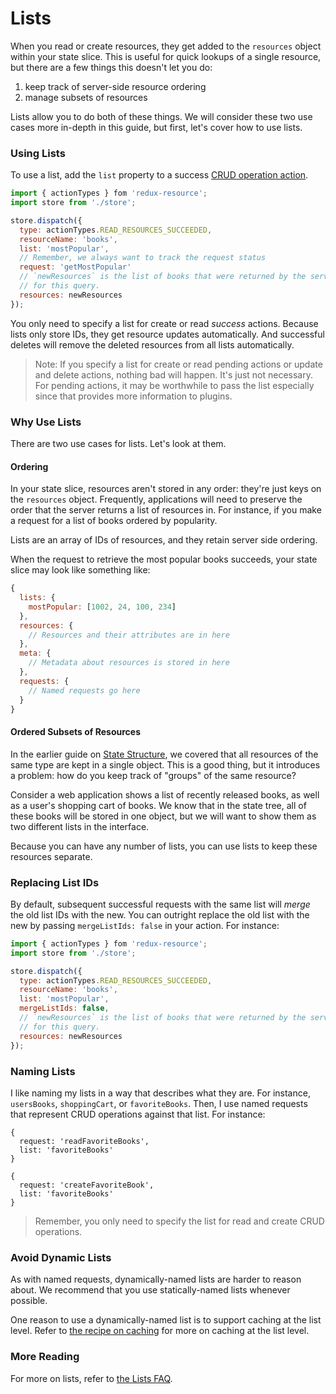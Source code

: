 # Lists

When you read or create resources, they get added to the `resources` object
within your state slice. This is useful for quick lookups of a single
resource, but there are a few things this doesn't let you do:

1. keep track of server-side resource ordering
2. manage subsets of resources

Lists allow you to do both of these things. We will consider these two use cases
more in-depth in this guide, but first, let's cover how to use lists.

### Using Lists

To use a list, add the `list` property to a success
[CRUD operation action](./crud-actions.md).

```js
import { actionTypes } fom 'redux-resource';
import store from './store';

store.dispatch({
  type: actionTypes.READ_RESOURCES_SUCCEEDED,
  resourceName: 'books',
  list: 'mostPopular',
  // Remember, we always want to track the request status
  request: 'getMostPopular'
  // `newResources` is the list of books that were returned by the server
  // for this query.
  resources: newResources
});
```

You only need to specify a list for create or read *success* actions.
Because lists only store IDs, they get resource updates automatically. And successful
deletes will remove the deleted resources from all lists automatically.

> Note: If you specify a list for create or read pending actions or update and delete actions, nothing bad will happen. It's
  just not necessary. For pending actions, it may be worthwhile to pass the list especially since that provides
  more information to plugins.

### Why Use Lists

There are two use cases for lists. Let's look at them.

#### Ordering

In your state slice, resources aren't stored in any order: they're just
keys on the `resources` object. Frequently, applications will need to preserve
the order that the server returns a list of resources in. For instance, if you
make a request for a list of books ordered by popularity.

Lists are an array of IDs of resources, and they retain server side ordering.

When the request to retrieve the most popular books succeeds, your state slice
may look like something like:

```js
{
  lists: {
    mostPopular: [1002, 24, 100, 234]
  },
  resources: {
    // Resources and their attributes are in here
  },
  meta: {
    // Metadata about resources is stored in here
  },
  requests: {
    // Named requests go here
  }
}
```

#### Ordered Subsets of Resources

In the earlier guide on [State Structure](/docs/guides/state-structure.md), we
covered that all resources of the same type are kept in a single object. This is
a good thing, but it introduces a problem: how do you keep track of "groups" of
the same resource?

Consider a web application shows a list of recently released
books, as well as a user's shopping cart of books. We know that in the state
tree, all of these books will be stored in one object, but we will want to show
them as two different lists in the interface.

Because you can have any number of lists, you can use lists to keep these
resources separate.

### Replacing List IDs

By default, subsequent successful requests with the same list will _merge_
the old list IDs with the new. You can outright replace the old list with the
new by passing `mergeListIds: false` in your action. For instance:

```js
import { actionTypes } fom 'redux-resource';
import store from './store';

store.dispatch({
  type: actionTypes.READ_RESOURCES_SUCCEEDED,
  resourceName: 'books',
  list: 'mostPopular',
  mergeListIds: false,
  // `newResources` is the list of books that were returned by the server
  // for this query.
  resources: newResources
});
```

### Naming Lists

I like naming my lists in a way that describes what they are. For instance, `usersBooks`, `shoppingCart`,
or `favoriteBooks`. Then, I use named requests that represent CRUD operations against that list. For instance:

```
{
  request: 'readFavoriteBooks',
  list: 'favoriteBooks'
}
```

```
{
  request: 'createFavoriteBook',
  list: 'favoriteBooks'
}
```

> Remember, you only need to specify the list for read and create CRUD operations.

### Avoid Dynamic Lists

As with named requests, dynamically-named lists are harder to reason about.
We recommend that you use statically-named lists whenever possible.

One reason to use a dynamically-named list is to support caching at the
list level. Refer to [the recipe on caching](/docs/recipes/caching.md) for more
on caching at the list level.

### More Reading

For more on lists, refer to [the Lists FAQ](/docs/faq/lists.md).
